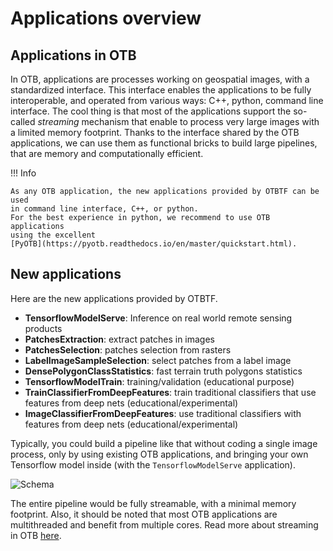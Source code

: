 # Applications overview

## Applications in OTB

In OTB, applications are processes working on geospatial images, with a 
standardized interface. This interface enables the applications to be fully 
interoperable, and operated from various ways: C++, python, command line 
interface. The cool thing is that most of the applications support the 
so-called *streaming* mechanism that enable to process very large images with 
a limited memory footprint. Thanks to the interface shared by the OTB
applications, we can use them as functional bricks to build large pipelines, 
that are memory and computationally efficient.

!!! Info

    As any OTB application, the new applications provided by OTBTF can be used 
    in command line interface, C++, or python.
    For the best experience in python, we recommend to use OTB applications 
    using the excellent 
    [PyOTB](https://pyotb.readthedocs.io/en/master/quickstart.html).

## New applications

Here are the new applications provided by OTBTF.

- **TensorflowModelServe**: Inference on real world remote sensing products
- **PatchesExtraction**: extract patches in images
- **PatchesSelection**: patches selection from rasters
- **LabelImageSampleSelection**: select patches from a label image
- **DensePolygonClassStatistics**: fast terrain truth polygons statistics
- **TensorflowModelTrain**: training/validation (educational purpose)
- **TrainClassifierFromDeepFeatures**: train traditional classifiers that use
  features from deep nets (educational/experimental)
- **ImageClassifierFromDeepFeatures**: use traditional classifiers with
  features from deep nets (educational/experimental)

Typically, you could build a pipeline like that without coding a single 
image process, only by using existing OTB applications, and bringing your own 
Tensorflow model inside (with the `TensorflowModelServe` application). 

![Schema](images/pipeline.png)

The entire pipeline would be fully streamable, with a minimal memory footprint.
Also, it should be noted that most OTB applications are multithreaded and 
benefit from multiple cores. Read more about streaming in OTB 
[here](https://www.orfeo-toolbox.org/CookBook/C++/StreamingAndThreading.html).